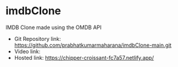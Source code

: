 # imdbClone
IMDB Clone made using the OMDB API

- Git Repository link: https://github.com/prabhatkumarmaharana/imdbClone-main.git
- Video link: 
- Hosted link: https://chipper-croissant-fc7a57.netlify.app/
